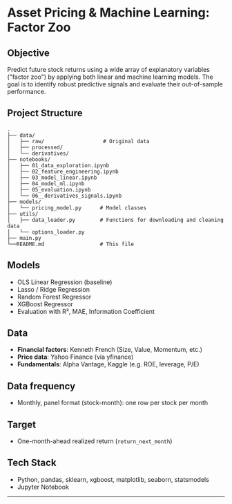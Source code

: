 # Asset Pricing & Machine Learning: Factor Zoo

## Objective
Predict future stock returns using a wide array of explanatory variables ("factor zoo") by applying both linear and machine learning models. The goal is to identify robust predictive signals and evaluate their out-of-sample performance.

## Project Structure

```
.
├── data/
│   ├── raw/                   # Original data
│   ├── processed/
│   └── derivatives/
├── notebooks/
│   ├── 01_data_exploration.ipynb
│   ├── 02_feature_engineering.ipynb
│   ├── 03_model_linear.ipynb
│   ├── 04_model_ml.ipynb
│   ├── 05_evaluation.ipynb
│   └── 06__derivatives_signals.ipynb
├── models/
│   └── pricing_model.py      # Model classes
├── utils/
│   ├── data_loader.py        # Functions for downloading and cleaning data
│   └── options_loader.py
├── main.py
└──README.md                  # This file
```

## Models
- OLS Linear Regression (baseline)
- Lasso / Ridge Regression
- Random Forest Regressor
- XGBoost Regressor
- Evaluation with R², MAE, Information Coefficient

## Data
- **Financial factors**: Kenneth French (Size, Value, Momentum, etc.)
- **Price data**: Yahoo Finance (via yfinance)
- **Fundamentals**: Alpha Vantage, Kaggle (e.g. ROE, leverage, P/E)

## Data frequency
- Monthly, panel format (stock-month): one row per stock per month

## Target
- One-month-ahead realized return (`return_next_month`)

## Tech Stack
- Python, pandas, sklearn, xgboost, matplotlib, seaborn, statsmodels
- Jupyter Notebook

---

